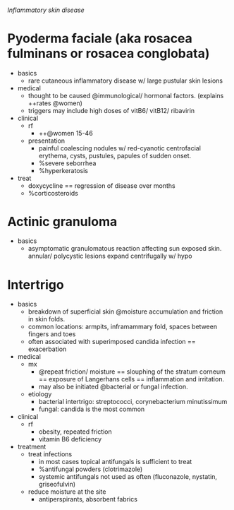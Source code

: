 ###### Inflammatory skin disease

# Pyoderma faciale (aka rosacea fulminans or rosacea conglobata)
- basics
    + rare cutaneous inflammatory disease w/ large pustular skin lesions
- medical
    + thought to be caused @immunological/ hormonal factors. (explains ++rates @women)
    + triggers may include high doses of vitB6/ vitB12/ ribavirin
- clinical
    + rf
        * ++@women 15-46
    + presentation
        * painful coalescing nodules w/ red-cyanotic centrofacial erythema, cysts, pustules, papules of sudden onset.
        * %severe seborrhea
        * %hyperkeratosis
- treat
    + doxycycline == regression of disease over months
    + %corticosteroids 


# Actinic granuloma
- basics
    + asymptomatic granulomatous reaction affecting sun exposed skin. annular/ polycystic lesions expand centrifugally w/ hypo


# Intertrigo
- basics
    + breakdown of superficial skin @moisture accumulation and friction in skin folds. 
    + common locations: armpits, inframammary fold, spaces between fingers and toes
    + often associated with superimposed candida infection == exacerbation
- medical
    + mx
        * @repeat friction/ moisture == slouphing of the stratum corneum == exposure of Langerhans cells == inflammation and irritation. 
        * may also be initiated @bacterial or fungal infection. 
    + etiology
        * bacterial intertrigo: streptococci, corynebacterium minutissimum
        * fungal: candida is the most common 
- clinical
    + rf 
        * obesity, repeated friction
        * vitamin B6 deficiency
- treatment
    + treat infections
        * in most cases topical antifungals is sufficient to treat
        * %antifungal powders (clotrimazole)
        * systemic antifungals not used as often (fluconazole, nystatin, griseofulvin)
    + reduce moisture at the site
        * antiperspirants, absorbent fabrics